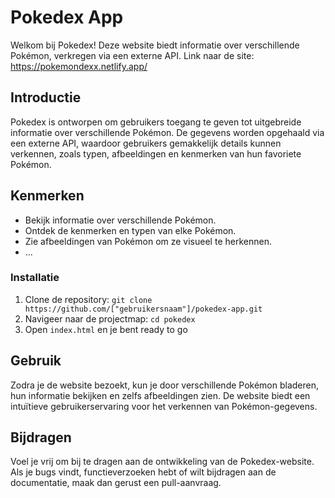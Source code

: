 # Pokedex App

Welkom bij Pokedex! Deze website biedt informatie over verschillende Pokémon, verkregen via een externe API.
Link naar de site: https://pokemondexx.netlify.app/
## Introductie

Pokedex is ontworpen om gebruikers toegang te geven tot uitgebreide informatie over verschillende Pokémon. De gegevens worden opgehaald via een externe API, waardoor gebruikers gemakkelijk details kunnen verkennen, zoals typen, afbeeldingen en kenmerken van hun favoriete Pokémon.

## Kenmerken

- Bekijk informatie over verschillende Pokémon.
- Ontdek de kenmerken en typen van elke Pokémon.
- Zie afbeeldingen van Pokémon om ze visueel te herkennen.
- ...


### Installatie

1. Clone de repository: `git clone https://github.com/["gebruikersnaam"]/pokedex-app.git`
2. Navigeer naar de projectmap: `cd pokedex`
3. Open `index.html` en je bent ready to go

## Gebruik

Zodra je de website bezoekt, kun je door verschillende Pokémon bladeren, hun informatie bekijken en zelfs afbeeldingen zien. De website biedt een intuïtieve gebruikerservaring voor het verkennen van Pokémon-gegevens.

## Bijdragen

Voel je vrij om bij te dragen aan de ontwikkeling van de Pokedex-website. Als je bugs vindt, functieverzoeken hebt of wilt bijdragen aan de documentatie, maak dan gerust een pull-aanvraag.


